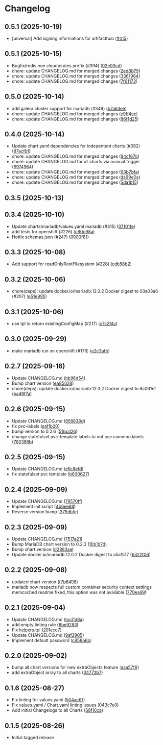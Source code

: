# Changelog

## 0.5.1 (2025-10-19)

* [unversal] Add signing informations for artifacthub ([#415](https://github.com/CloudPirates-io/helm-charts/pull/415))

## 0.5.1 (2025-10-15)

* Bugfix/redis non cloudpirates prefix (#394) ([02e03ed](https://github.com/CloudPirates-io/helm-charts/commit/02e03ed))
* chore: update CHANGELOG.md for merged changes ([2ed8b75](https://github.com/CloudPirates-io/helm-charts/commit/2ed8b75))
* chore: update CHANGELOG.md for merged changes ([3361964](https://github.com/CloudPirates-io/helm-charts/commit/3361964))
* chore: update CHANGELOG.md for merged changes ([7f61172](https://github.com/CloudPirates-io/helm-charts/commit/7f61172))

## 0.5.0 (2025-10-14)

* add galera cluster support for mariadb (#348) ([b7a63ee](https://github.com/CloudPirates-io/helm-charts/commit/b7a63ee))
* chore: update CHANGELOG.md for merged changes ([c9ff4ec](https://github.com/CloudPirates-io/helm-charts/commit/c9ff4ec))
* chore: update CHANGELOG.md for merged changes ([86f1d25](https://github.com/CloudPirates-io/helm-charts/commit/86f1d25))

## 0.4.0 (2025-10-14)

* Update chart.yaml dependencies for indepentent charts (#382) ([87acfb1](https://github.com/CloudPirates-io/helm-charts/commit/87acfb1))
* chore: update CHANGELOG.md for merged changes ([84cf67b](https://github.com/CloudPirates-io/helm-charts/commit/84cf67b))
* chore: update CHANGELOG.md for all charts via manual trigger ([6974964](https://github.com/CloudPirates-io/helm-charts/commit/6974964))
* chore: update CHANGELOG.md for merged changes ([63b7bfa](https://github.com/CloudPirates-io/helm-charts/commit/63b7bfa))
* chore: update CHANGELOG.md for merged changes ([da69e0e](https://github.com/CloudPirates-io/helm-charts/commit/da69e0e))
* chore: update CHANGELOG.md for merged changes ([5da1b15](https://github.com/CloudPirates-io/helm-charts/commit/5da1b15))

## 0.3.5 (2025-10-13)


## 0.3.4 (2025-10-10)

* Update charts/mariadb/values.yaml mariadb (#315) ([07101fe](https://github.com/CloudPirates-io/helm-charts/commit/07101fe))
* add tests for openshift (#226) ([c80c98a](https://github.com/CloudPirates-io/helm-charts/commit/c80c98a))
* Hotfix schemas.json (#247) ([0900f81](https://github.com/CloudPirates-io/helm-charts/commit/0900f81))

## 0.3.3 (2025-10-08)

* Add support for readOnlyRootFilesystem (#228) ([cdb58b2](https://github.com/CloudPirates-io/helm-charts/commit/cdb58b2))

## 0.3.2 (2025-10-06)

* chore(deps): update docker.io/mariadb:12.0.2 Docker digest to 03a03a6 (#207) ([e51e995](https://github.com/CloudPirates-io/helm-charts/commit/e51e995))

## 0.3.1 (2025-10-06)

* use tpl to return existingConfigMap (#217) ([c7c2f4c](https://github.com/CloudPirates-io/helm-charts/commit/c7c2f4c))

## 0.3.0 (2025-09-29)

* make mariadb run on openshift (#176) ([e2c3afb](https://github.com/CloudPirates-io/helm-charts/commit/e2c3afb))

## 0.2.7 (2025-09-16)

* Update CHANGELOG.md ([bb96d54](https://github.com/CloudPirates-io/helm-charts/commit/bb96d54))
* Bump chart version ([ea85028](https://github.com/CloudPirates-io/helm-charts/commit/ea85028))
* chore(deps): update docker.io/mariadb:12.0.2 Docker digest to 8a061ef ([ba48f7a](https://github.com/CloudPirates-io/helm-charts/commit/ba48f7a))

## 0.2.6 (2025-09-15)

* Update CHANGELOG.md ([858838d](https://github.com/CloudPirates-io/helm-charts/commit/858838d))
* fix pvc-labels ([aaf1b20](https://github.com/CloudPirates-io/helm-charts/commit/aaf1b20))
* bump version to 0.2.6 ([51bcd26](https://github.com/CloudPirates-io/helm-charts/commit/51bcd26))
* change statefulset pvc-template labels to not use common.labels ([780386b](https://github.com/CloudPirates-io/helm-charts/commit/780386b))

## 0.2.5 (2025-09-15)

* Update CHANGELOG.md ([e5c8efd](https://github.com/CloudPirates-io/helm-charts/commit/e5c8efd))
* fix statefulset pvc template ([b600627](https://github.com/CloudPirates-io/helm-charts/commit/b600627))

## 0.2.4 (2025-09-09)

* Update CHANGELOG.md ([79570ff](https://github.com/CloudPirates-io/helm-charts/commit/79570ff))
* Implement init script ([4b6ee98](https://github.com/CloudPirates-io/helm-charts/commit/4b6ee98))
* Reverse version bump ([379dbfe](https://github.com/CloudPirates-io/helm-charts/commit/379dbfe))

## 0.2.3 (2025-09-09)

* Update CHANGELOG.md ([7517a21](https://github.com/CloudPirates-io/helm-charts/commit/7517a21))
* Bump MariaDB chart version to 0.2.3 ([10b1b7d](https://github.com/CloudPirates-io/helm-charts/commit/10b1b7d))
* Bump chart version ([d2863aa](https://github.com/CloudPirates-io/helm-charts/commit/d2863aa))
* Update docker.io/mariadb:12.0.2 Docker digest to a5af517 ([6322f06](https://github.com/CloudPirates-io/helm-charts/commit/6322f06))

## 0.2.2 (2025-09-08)

* updated chart version ([f7b6496](https://github.com/CloudPirates-io/helm-charts/commit/f7b6496))
* mariadb now respects full custom container security context settings memcached readme fixed, this option was not available ([770ea69](https://github.com/CloudPirates-io/helm-charts/commit/770ea69))

## 0.2.1 (2025-09-04)

* Update CHANGELOG.md ([bcd1d8a](https://github.com/CloudPirates-io/helm-charts/commit/bcd1d8a))
* add empty linting rule ([8be9283](https://github.com/CloudPirates-io/helm-charts/commit/8be9283))
* Fix helpers.tpl ([201ecc7](https://github.com/CloudPirates-io/helm-charts/commit/201ecc7))
* Update CHANGELOG.md ([9af2905](https://github.com/CloudPirates-io/helm-charts/commit/9af2905))
* Implement default password ([c858a6b](https://github.com/CloudPirates-io/helm-charts/commit/c858a6b))

## 0.2.0 (2025-09-02)

* bump all chart versions for new extraObjects feature ([aaa57f9](https://github.com/CloudPirates-io/helm-charts/commit/aaa57f9))
* add extraObject array to all charts ([34772b7](https://github.com/CloudPirates-io/helm-charts/commit/34772b7))

## 0.1.6 (2025-08-27)

* Fix linting for values.yaml ([504ac61](https://github.com/CloudPirates-io/helm-charts/commit/504ac61))
* Fix values.yaml / Chart.yaml linting issues ([043c7e0](https://github.com/CloudPirates-io/helm-charts/commit/043c7e0))
* Add initial Changelogs to all Charts ([68f10ca](https://github.com/CloudPirates-io/helm-charts/commit/68f10ca))

## 0.1.5 (2025-08-26)

* Initial tagged release
